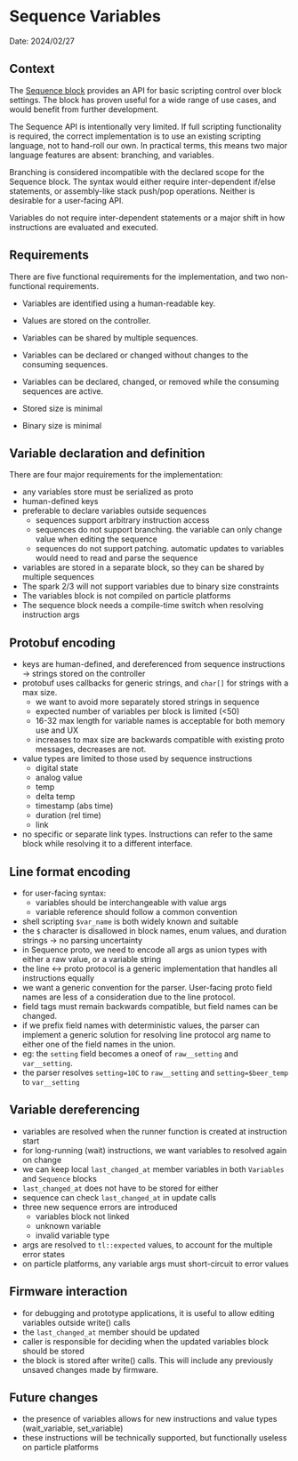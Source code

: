 # Sequence Variables

Date: 2024/02/27

## Context

The [Sequence block](./20220527_sequence_block.md) provides an API for basic scripting control over block settings.
The block has proven useful for a wide range of use cases, and would benefit from further development.

The Sequence API is intentionally very limited.
If full scripting functionality is required, the correct implementation is to use an existing scripting language, not to hand-roll our own.
In practical terms, this means two major language features are absent: branching, and variables.

Branching is considered incompatible with the declared scope for the Sequence block.
The syntax would either require inter-dependent if/else statements, or assembly-like stack push/pop operations.
Neither is desirable for a user-facing API.

Variables do not require inter-dependent statements or a major shift in how instructions are evaluated and executed.

## Requirements

There are five functional requirements for the implementation, and two non-functional requirements.

- Variables are identified using a human-readable key.
- Values are stored on the controller.
- Variables can be shared by multiple sequences.
- Variables can be declared or changed without changes to the consuming sequences.
- Variables can be declared, changed, or removed while the consuming sequences are active.

- Stored size is minimal
- Binary size is minimal

## Variable declaration and definition

There are four major requirements for the implementation:



- any variables store must be serialized as proto
- human-defined keys
- preferable to declare variables outside sequences
  - sequences support arbitrary instruction access
  - sequences do not support branching. the variable can only change value when editing the sequence
  - sequences do not support patching. automatic updates to variables would need to read and parse the sequence
- variables are stored in a separate block, so they can be shared by multiple sequences
- The spark 2/3 will not support variables due to binary size constraints
- The variables block is not compiled on particle platforms
- The sequence block needs a compile-time switch when resolving instruction args

## Protobuf encoding

- keys are human-defined, and dereferenced from sequence instructions -> strings stored on the controller
- protobuf uses callbacks for generic strings, and `char[]` for strings with a max size.
  - we want to avoid more separately stored strings in sequence
  - expected number of variables per block is limited (<50)
  - 16-32 max length for variable names is acceptable for both memory use and UX
  - increases to max size are backwards compatible with existing proto messages, decreases are not.
- value types are limited to those used by sequence instructions
  - digital state
  - analog value
  - temp
  - delta temp
  - timestamp (abs time)
  - duration (rel time)
  - link
- no specific or separate link types. Instructions can refer to the same block while resolving it to a different interface.

## Line format encoding

- for user-facing syntax:
  - variables should be interchangeable with value args
  - variable reference should follow a common convention
- shell scripting `$var_name` is both widely known and suitable
- the `$` character is disallowed in block names, enum values, and duration strings -> no parsing uncertainty
- in Sequence proto, we need to encode all args as union types with either a raw value, or a variable string
- the line <-> proto protocol is a generic implementation that handles all instructions equally
- we want a generic convention for the parser. User-facing proto field names are less of a consideration due to the line protocol.
- field tags must remain backwards compatible, but field names can be changed.
- if we prefix field names with deterministic values, the parser can implement a generic solution for resolving line protocol arg name to either one of the field names in the union.
- eg: the `setting` field becomes a oneof of `raw__setting` and `var__setting`.
- the parser resolves `setting=10C` to `raw__setting` and `setting=$beer_temp` to `var__setting`

## Variable dereferencing

- variables are resolved when the runner function is created at instruction start
- for long-running (wait) instructions, we want variables to resolved again on change
- we can keep local `last_changed_at` member variables in both `Variables` and `Sequence` blocks
- `last_changed_at` does not have to be stored for either
- sequence can check `last_changed_at` in update calls
- three new sequence errors are introduced
  - variables block not linked
  - unknown variable
  - invalid variable type
- args are resolved to `tl::expected` values, to account for the multiple error states
- on particle platforms, any variable args must short-circuit to error values

## Firmware interaction

- for debugging and prototype applications, it is useful to allow editing variables outside write() calls
- the `last_changed_at` member should be updated
- caller is responsible for deciding when the updated variables block should be stored
- the block is stored after write() calls. This will include any previously unsaved changes made by firmware.

## Future changes

- the presence of variables allows for new instructions and value types (wait_variable, set_variable)
- these instructions will be technically supported, but functionally useless on particle platforms
